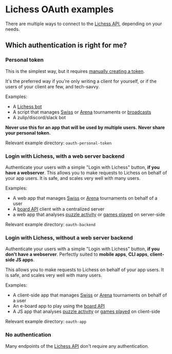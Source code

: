 # Lichess OAuth examples

There are multiple ways to connect to the [Lichess API](https://lichess.org/api), depending on your needs.

## Which authentication is right for me?

### Personal token

This is the simplest way, but it requires [manually creating a token](https://lichess.org/account/oauth/token).

It's the preferred way if you're only writing a client for yourself,
or if the users of your client are few, and tech-savvy.

Examples:

- A [Lichess bot](https://github.com/ShailChoksi/lichess-bot)
- A script that manages [Swiss](https://lichess.org/api#tag/Swiss-tournaments) or [Arena](https://lichess.org/api#tag/Arena-tournaments) tournaments or [broadcasts](https://lichess.org/api#tag/Broadcasts)
- A zulip/discord/slack bot

**Never use this for an app that will be used by multiple users.**
**Never share your personal token.**

Relevant example directory: `oauth-personal-token`

### Login with Lichess, with a web server backend

Authenticate your users with a simple "Login with Lichess" button, **if you have a webserver**.
This allows you to make requests to Lichess on behalf of your app users.
It is safe, and scales very well with many users.

Examples:

- A web app that manages [Swiss](https://lichess.org/api#tag/Swiss-tournaments) or [Arena](https://lichess.org/api#tag/Arena-tournaments) tournaments on behalf of a user
- A [board API](https://lichess.org/api#tag/Board) client with a centralized server
- a web app that analyses [puzzle activity](https://lichess.org/api#operation/apiPuzzleActivity) or [games played](https://lichess.org/api#operation/apiGamesUser) on server-side

Relevant example directory: `oauth-backend`

### Login with Lichess, without a web server backend

Authenticate your users with a simple "Login with Lichess" button, **if you don't have a webserver**.
Perfectly suited to **mobile apps**, **CLI apps**, **client-side JS apps**.

This allows you to make requests to Lichess on behalf of your app users.
It is safe, and scales very well with many users.

Examples:

- A client-side app that manages [Swiss](https://lichess.org/api#tag/Swiss-tournaments) or [Arena](https://lichess.org/api#tag/Arena-tournaments) tournaments on behalf of a user
- An e-board app to play using the [board API](https://lichess.org/api#tag/Board)
- A JS app that analyses [puzzle activity](https://lichess.org/api#operation/apiPuzzleActivity) or [games played](https://lichess.org/api#operation/apiGamesUser) on client-side

Relevant example directory: `oauth-app`

### No authentication

Many endpoints of the [Lichess API](https://lichess.org/api) don't require any authentication.
